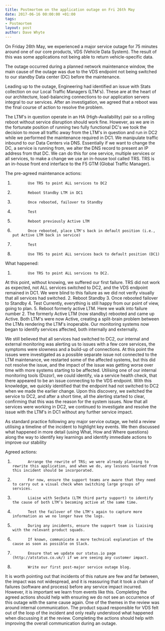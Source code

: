 ```yaml
---
title: Postmortem on the application outage on Fri 26th May
date: 2017-06-16 00:00:00 +01:00
tags:
- Postmortem
layout: post
author: Dave Whyte
---
```


On Friday 26th May, we experienced a major service outage for 75 minutes around one of our core products, VDS (Vehicle Data System). The result of this was some applications not being able to return vehicle-specific data.

The outage occurred during a planned network maintenance window, the main cause of the outage was due to the VDS endpoint not being switched to our standby Data center (DC) before the maintenance.

Leading up to the outage, Engineering had identified an issue with Stats collection on our Local Traffic Managers (LTM's). These are at the heart of our architecture, load-balancing connections to our application servers integral to our services. After an investigation, we agreed that a reboot was the final course of action to resolve the problem. 

The LTM's in question operate in an HA (High-Availability) pair so a rolling reboot without service disruption should work fine. However, as we are in the fortunate position of running two fully functional DC's we took the decision to move all traffic away from the LTM's in question and run in DC2 while we performed the maintenance required in DC1.
We manipulate traffic inbound to our Data Centers via DNS. Essentially if we want to change the DC, a service is running from, we alter the DNS record to present an IP address from that DC. We can do this for one service, multiple services or all services, to make a change we use an in-house tool called TRS. TRS is an in-house front end interface to the F5 GTM (Global Traffic Manager).

The pre-agreed maintenance actions:

1.            Use TRS to point ALL services to DC2
2.            Reboot Standby LTM in DC1
3.            Once rebooted, failover to Standby
4.            Test
5.            Reboot previously Active LTM
6.            Once rebooted, place LTM's back in default position (i.e., put Active LTM back in service)
7.            Test
8.            Use TRS to point ALL services back to default position (DC1)

What happened:

1.            Use TRS to point ALL services to DC2.
At this point, without knowing, we suffered our first failure. TRS did not work as expected, not ALL services switched to DC2, and the VDS endpoint remained in DC1. We were blind to this failure as we did not verify visually that all services had switched.
2.            Reboot Standby
3.            Once rebooted failover to Standby
4.            Test
Currently, everything is still happy from our point of view, going to plan.
5.            Reboot formerly active LTM.
Here we walk into failure number 2. The formerly Active LTM (now standby) rebooted and came up Active. Both LTM's were now Active, creating a split-brain problem between the LTMs rendering the LTM's inoperable.
Our monitoring systems now began to identify services affected, both internally and externally. 

We still believed that all services had switched to DC2, our internal and external monitoring was alerting us to issues with a few core services, the symptoms were slowness and a build-up of connections.  At this point the issues were investigated as a possible separate issue not connected to the LTM maintenance, we restarted some of the affected systems, but this did not resolve the issue, and the impact of the issue was getting worse over time with more systems starting to be affected.
Utilising one of our internal monitoring tools (Dozor), we could identify, via a service health check, that there appeared to be an issue connecting to the VDS endpoint. With this knowledge, we quickly identified that the endpoint had not switched to DC2 when we made the earlier change. Upon this discovery, we switched the service to DC2, and after a short time, all the alerting started to clear, confirming that this was the reason for the system issues.
Now that all services were working in DC2, we continued to investigate and resolve the issue with the LTM's in DC1 without any further service impact.

As standard practice following any major service outage, we held a review utilising a timeline of the incident to highlight key events. We then discussed what happened in more detail (using What, How and Where questions) along the way to identify key learnings and identify immediate actions to improve our stability

Agreed actions:

1.            Arrange the rewrite of TRS; we were already planning to rewrite this application, and when we do, any lessons learned from this incident should be incorporated.
2.            For now, ensure the support teams are aware that they need to carry out a visual check when switching large groups of services.
3.            Liaise with SecData (LTM third party support) to identify the cause of both LTM’s becoming active at the same time.  
4.            Test the failover of the LTM's again to capture more information as we no longer have the logs.
5.            During any incidents, ensure the support team is liaising with the relevant product squads.
6.            If known, communicate a more technical explanation of the cause as soon as possible on Slack.
7.            Ensure that we update our status.io page (http://atstatus.co.uk/) if we are seeing any customer impact.
8.            Write our first post-major service outage blog.

It is worth pointing out that incidents of this nature are few and far between, the impact was not widespread, and it is reassuring that it took a chain of failures (software and process) before any service impact incurred. However, it is important we learn from events like this. Completing the agreed actions should help with ensuring we do not see an occurrence of this outage with the same cause again. One of the themes in the review was around internal communication. The product squad responsible for VDS felt out of the loop of the incident and only really understood what happened when discussing it at the review. Completing the actions should help with improving the overall communication during an outage.
